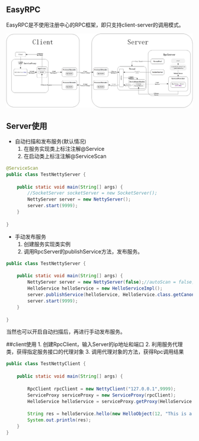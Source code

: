 ## EasyRPC
EasyRPC是不使用注册中心的RPC框架，即只支持client-server的调用模式。

![EasyRPC](images/EasyRpc.png)


## Server使用
- 自动扫描和发布服务(默认情况)
    1. 在服务实现类上标注注解@Service
    2. 在启动类上标注注解@ServiceScan
```java
@ServiceScan
public class TestNettyServer {

    public static void main(String[] args) {
        //SocketServer socketServer = new SocketServer();
        NettyServer server = new NettyServer();
        server.start(9999);
    }

}
```

- 手动发布服务
    1. 创建服务实现类实例
    2. 调用RpcServer的publishService方法，发布服务。
```java
public class TestNettyServer {

    public static void main(String[] args) {
        NettyServer server = new NettyServer(false);//autoScan = false，创建RpcServer不会自动扫描发布服务
        HelloService helloService = new HelloServiceImpl();
        server.publishService(helloService, HelloService.class.getCanonicalName());//服务名称必须使用全类名，否则客户端无法识别
        server.start(9999);
    }

}
```

当然也可以开启自动扫描后，再进行手动发布服务。

##client使用
    1. 创建RpcClient，输入Server的ip地址和端口
    2. 利用服务代理类，获得指定服务接口的代理对象
    3. 调用代理对象的方法，获得Rpc调用结果
```java
public class TestNettyClient {

    public static void main(String[] args) {
      
        RpcClient rpcClient = new NettyClient("127.0.0.1",9999);
        ServiceProxy serviceProxy = new ServiceProxy(rpcClient);
        HelloService helloService = serviceProxy.getProxy(HelloService.class);

        String res = helloService.hello(new HelloObject(12, "This is a message"));
        System.out.println(res);
    }
}
```